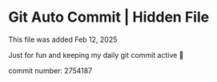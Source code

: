 # Git Auto Commit | Hidden File

This file was added Feb 12, 2025

Just for fun and keeping my daily git commit active 🤪

commit number: 2754187
